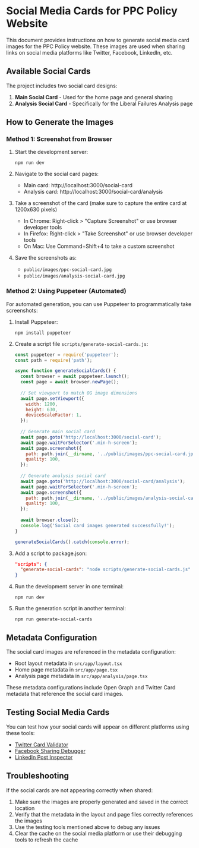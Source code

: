# Social Media Cards for PPC Policy Website

This document provides instructions on how to generate social media card images for the PPC Policy website. These images are used when sharing links on social media platforms like Twitter, Facebook, LinkedIn, etc.

## Available Social Cards

The project includes two social card designs:

1. **Main Social Card** - Used for the home page and general sharing
2. **Analysis Social Card** - Specifically for the Liberal Failures Analysis page

## How to Generate the Images

### Method 1: Screenshot from Browser

1. Start the development server:
   ```
   npm run dev
   ```

2. Navigate to the social card pages:
   - Main card: http://localhost:3000/social-card
   - Analysis card: http://localhost:3000/social-card/analysis

3. Take a screenshot of the card (make sure to capture the entire card at 1200x630 pixels)
   - In Chrome: Right-click > "Capture Screenshot" or use browser developer tools
   - In Firefox: Right-click > "Take Screenshot" or use browser developer tools
   - On Mac: Use Command+Shift+4 to take a custom screenshot

4. Save the screenshots as:
   - `public/images/ppc-social-card.jpg`
   - `public/images/analysis-social-card.jpg`

### Method 2: Using Puppeteer (Automated)

For automated generation, you can use Puppeteer to programmatically take screenshots:

1. Install Puppeteer:
   ```
   npm install puppeteer
   ```

2. Create a script file `scripts/generate-social-cards.js`:
   ```javascript
   const puppeteer = require('puppeteer');
   const path = require('path');
   
   async function generateSocialCards() {
     const browser = await puppeteer.launch();
     const page = await browser.newPage();
     
     // Set viewport to match OG image dimensions
     await page.setViewport({
       width: 1200,
       height: 630,
       deviceScaleFactor: 1,
     });
     
     // Generate main social card
     await page.goto('http://localhost:3000/social-card');
     await page.waitForSelector('.min-h-screen');
     await page.screenshot({
       path: path.join(__dirname, '../public/images/ppc-social-card.jpg'),
       quality: 100,
     });
     
     // Generate analysis social card
     await page.goto('http://localhost:3000/social-card/analysis');
     await page.waitForSelector('.min-h-screen');
     await page.screenshot({
       path: path.join(__dirname, '../public/images/analysis-social-card.jpg'),
       quality: 100,
     });
     
     await browser.close();
     console.log('Social card images generated successfully!');
   }
   
   generateSocialCards().catch(console.error);
   ```

3. Add a script to package.json:
   ```json
   "scripts": {
     "generate-social-cards": "node scripts/generate-social-cards.js"
   }
   ```

4. Run the development server in one terminal:
   ```
   npm run dev
   ```

5. Run the generation script in another terminal:
   ```
   npm run generate-social-cards
   ```

## Metadata Configuration

The social card images are referenced in the metadata configuration:

- Root layout metadata in `src/app/layout.tsx`
- Home page metadata in `src/app/page.tsx`
- Analysis page metadata in `src/app/analysis/page.tsx`

These metadata configurations include Open Graph and Twitter Card metadata that reference the social card images.

## Testing Social Media Cards

You can test how your social cards will appear on different platforms using these tools:

- [Twitter Card Validator](https://cards-dev.twitter.com/validator)
- [Facebook Sharing Debugger](https://developers.facebook.com/tools/debug/)
- [LinkedIn Post Inspector](https://www.linkedin.com/post-inspector/)

## Troubleshooting

If the social cards are not appearing correctly when shared:

1. Make sure the images are properly generated and saved in the correct location
2. Verify that the metadata in the layout and page files correctly references the images
3. Use the testing tools mentioned above to debug any issues
4. Clear the cache on the social media platform or use their debugging tools to refresh the cache 